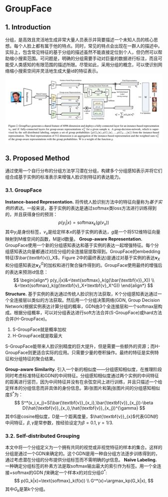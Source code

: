 # GroupFace

## 1. Introduction
分组，是高效且灵活地生成非常大量人员表示并简要描述一个未知人员的核心思想。每个人脸上都有属于他的特点。同时，常见的特点会出现在一群人的描述中。实际上，包含常见特征的基于分组的描述虽然不能直接定位到个人，但仍然可以帮助缩小搜索范围。可问题是，明确的分组需要手动对巨量的数据进行标注，而且可能受人类感知的有限范围的描述所限。尽管如此，采用分组的概念，可以使识别网络缩小搜索空间并灵活地生成大量id的特征表示。
![Figure 2](2.png "Figure 2")
## 3. Proposed Method
通过使用一个自行分布的分组方法学习潜在分组，构建多个分组感知表示并将它们组合成基于实例的标准表示来增强人脸识别特征的表达能力。
### 3.1. GroupFace
**Instance-based Representation.** 将传统人脸识别方法中的特征向量称为*基于实例的表达*。一般来说，基于实例的表达是通过softmax类loss方法进行训练得到的，并且获得身份的预测：
$$
p(y_i|x)=\text{softmax}_k(g(v_x))
$$
其中$y_i$是身份标签，$v_x$是给定样本$x$的基于实例的表达，$g$是一个将512维特征向量映射到M维空间的函数，M是id数量。
**Group-aware Representation.** GroupFace使用一个新的分组感知表达和基于实例的表达一起增强特征。每个分组感知表达向量都通过对应分组的全连接层提取得到。GroupFace的embedding 特征($\bar{\textbf{v}}_X$，Figure 2中的最终表达)是通过对基于实例的表达$\textbf{v}_X$和分组感知表达$\textbf{v}_X^G$的加权和进行聚合操作得到的。GroupFace使用最终的增强后的表达来预测id信息：
$$
\begin{align*}
p(y_i|x)&=\text{softmax}_k(g(\bar{\textbf{v}}_X)) \\
&=\text{softmax}_k(g(\textbf{v}_X+\textbf{v}_X^G))
\end{align*}
$$
**Structure.** 基于实例的表达通过传统人脸识别方法获取，K个分组感知表达通过一个全连接层以类似的方法获取。然后用一个分组决策网络(GDN, Group Decision Network)根据实例表达计算分组的概率，GDN由3个全连接层和一个softmax层构成。根据分组概率，可以对分组表达进行soft方法合并(S-GroupFace)或hard方法合并(H-GroupFace)。
1. S-GroupFace就是概率加权
2. H-GroupFace就是取最大

S-GroupFace能带来人脸识别精度的巨大提升，但是需要一些额外的资源；而H-GroupFace则更适合实际的应用。只需要少量的卷积操作。最终的特征是实例特征和分组特征的聚合结果。

**Group-aware Similarity.** 引入一个新的相似度——分组感知相似度，在推理阶段同时考虑标准特征和GDN的中间特征。分组感知相似度通过两个实例的中间特征的距离进行惩罚，因为中间特征并没有在余弦空间上进行训练，并且只描述一个给定样本的分组信息而非具体的身份信息。第i张图片和第j张图片间的分组感知相似度$S^*$为：
$$
S^*(x_i,x_j)=S(\bar{\textbf{v}}_{x_i},\bar{\textbf{v}}_{x_j})-\beta D(\hat{\textbf{v}}_{x_i},\hat{\textbf{v}}_{x_j})^{\gamma}
$$
其中S是cosine相似度，D是一个距离度量，$\hat{\textbf{v}}_{x}$代表GDN的中间特征，$\beta, \gamma$是常参数，按经验设定为$\beta=0.1,\gamma=1/3$.

### 3.2. Self-distributed Grouping
本文中将一个分组定义为一个拥有共同的视觉或非视觉特征的样本的集合。这样的分组是通过一个GDN来确定的。这个GDN是用一种自分组方法逐步训练得到的，通过考虑潜在分组的分布提供分组标签而不需明确的gt信息。
**Naïve Labeling.** 一种确定分组标签的朴素方法是取softmax输出最大的索引作为标签。用一个全连接+softmax的GDN $f$来确定一个样本x的对应分组$G^*$:
$$
p(G_k|x)=\text{softmax}_k(f(x)) \\
G^*(x)=\argmax_kp(G_k|x),
$$
其中$G_k$是第k个分组。
